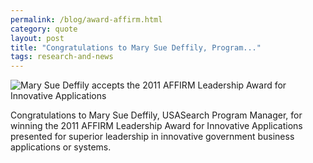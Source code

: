 ```yaml
---
permalink: /blog/award-affirm.html
category: quote
layout: post
title: "Congratulations to Mary Sue Deffily, Program..."
tags: research-and-news
---
```


![Mary Sue Deffily accepts the 2011 AFFIRM Leadership Award for Innovative Applications](https://9fddeb862c037f6d2190-f1564c64756a8cfee25b6b19953b1d23.ssl.cf2.rackcdn.com/award-affirm.jpg)

Congratulations to Mary Sue Deffily, USASearch Program Manager, for winning the 2011 AFFIRM Leadership Award for Innovative Applications presented for superior leadership in innovative government business applications or systems.

